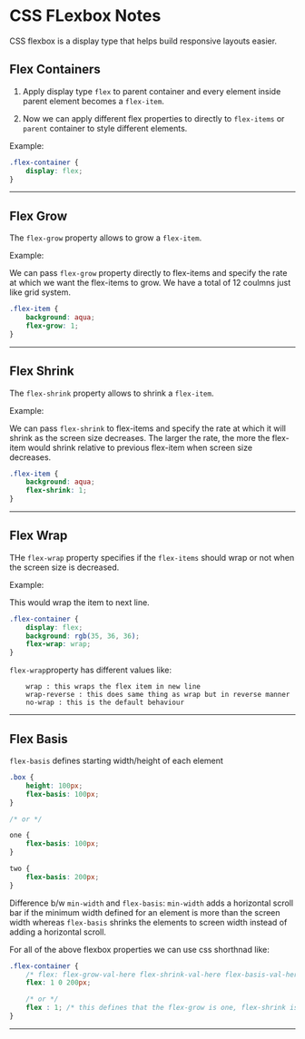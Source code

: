 # CSS FLexbox Notes

CSS flexbox is a display type that helps build responsive layouts easier.

## Flex Containers

1. Apply display type `flex` to parent container and every element inside parent element becomes a `flex-item`.

2. Now we can apply different flex properties to directly to `flex-items` or `parent` container to style different elements.

Example:

```css
.flex-container {
    display: flex;
}
```

<hr/>

## Flex Grow

The `flex-grow` property allows to grow a `flex-item`.

Example:

We can pass `flex-grow` property directly to flex-items and specify the rate at which we want the flex-items to grow. We have a total of 12 coulmns just like grid system.

```css
.flex-item {
    background: aqua;
    flex-grow: 1;
}
```

<hr/>

## Flex Shrink

The `flex-shrink` property allows to shrink a `flex-item`.

Example:

We can pass `flex-shrink` to flex-items and specify the rate at which it will shrink as the screen size decreases. The larger the rate, the more the flex-item would shrink relative to previous flex-item when screen size decreases.

```css
.flex-item {
    background: aqua;
    flex-shrink: 1;
}
```

<hr/>

## Flex Wrap

THe `flex-wrap` property specifies if the `flex-items` should wrap or not when the screen size is decreased.

Example:

This would wrap the item to next line.

```css
.flex-container {
    display: flex;
    background: rgb(35, 36, 36);
    flex-wrap: wrap;
}
```

`flex-wrap`property has different values like:

```
    wrap : this wraps the flex item in new line
    wrap-reverse : this does same thing as wrap but in reverse manner
    no-wrap : this is the default behaviour
```

<hr/>

## Flex Basis

`flex-basis` defines starting width/height of each element

```css
.box {
    height: 100px;
    flex-basis: 100px;
}

/* or */

one {
    flex-basis: 100px;
}

two {
    flex-basis: 200px;
}

``` 

Difference b/w `min-width` and `flex-basis`:
`min-width` adds a horizontal scroll bar if the minimum width defined for an element is more than the screen width whereas `flex-basis` shrinks the elements to screen width instead of adding a horizontal scroll.

For all of the above flexbox properties we can use css shorthnad like:

```css
.flex-container {
    /* flex: flex-grow-val-here flex-shrink-val-here flex-basis-val-here */
    flex: 1 0 200px;

    /* or */
    flex : 1; /* this defines that the flex-grow is one, flex-shrink is 1 and flex-basis is zero */
}
```

<hr/>



